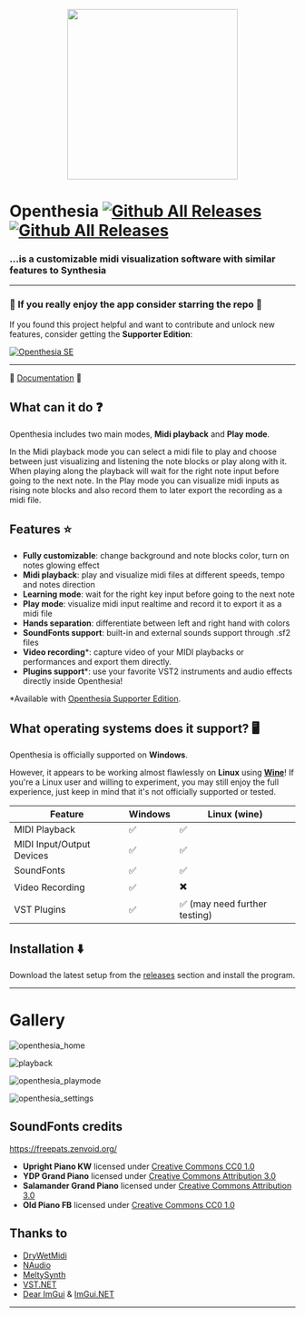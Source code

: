 <p align="center">
 <img src="https://i.imgur.com/aN1rSmB.png" width="300" height="300" />
</p>

# Openthesia [![Github All Releases](https://img.shields.io/github/v/release/ImAxel0/Openthesia?&style=for-the-badge)]() [![Github All Releases](https://img.shields.io/github/downloads/ImAxel0/Openthesia/total.svg?&color=31CB15&style=for-the-badge)]()

### ...is a customizable midi visualization software with similar features to Synthesia

---

### :star2: If you really enjoy the app consider starring the repo :star2:

If you found this project helpful and want to contribute and unlock new features, consider getting the **Supporter Edition**:

[![Openthesia SE](https://img.shields.io/badge/Thank_You-Openthesia_Supporter_Edition-blueviolet?style=for-the-badge)](https://imaxel.gumroad.com/l/openthesia)

---

:orange_book: [Documentation](https://openthesia.pages.dev/documentation) :orange_book:

## What can it do :question:

Openthesia includes two main modes, **Midi playback** and **Play mode**.

In the Midi playback mode you can select a midi file to play and choose between just visualizing and listening the note blocks or play along with it.
When playing along the playback will wait for the right note input before going to the next note.
In the Play mode you can visualize midi inputs as rising note blocks and also record them to later export the recording as a midi file.

## Features :star:

- **Fully customizable**: change background and note blocks color, turn on notes glowing effect
- **Midi playback**: play and visualize midi files at different speeds, tempo and notes direction
- **Learning mode**: wait for the right key input before going to the next note
- **Play mode**: visualize midi input realtime and record it to export it as a midi file
- **Hands separation**: differentiate between left and right hand with colors
- **SoundFonts support**: built-in and external sounds support through .sf2 files
- **Video recording**\*: capture video of your MIDI playbacks or performances and export them directly.
- **Plugins support**\*: use your favorite VST2 instruments and audio effects directly inside Openthesia!

\*Available with [Openthesia Supporter Edition](https://openthesia.pages.dev/supporter).

## What operating systems does it support? :desktop_computer:

Openthesia is officially supported on **Windows**.

However, it appears to be working almost flawlessly on **Linux** using [**Wine**](https://www.winehq.org/)!
If you're a Linux user and willing to experiment, you may still enjoy the full experience, just keep in mind that it's not officially supported or tested.

| Feature       | Windows | Linux (wine) |
| ---           | ---     | ---          |
| MIDI Playback | ✅      | ✅          |
| MIDI Input/Output Devices | ✅ | ✅ |
| SoundFonts    | ✅      | ✅ |
| Video Recording | ✅    | ✖️ |
| VST Plugins   | ✅      | ✅ (may need further testing) |

## Installation :arrow_down:

Download the latest setup from the [releases](https://github.com/ImAxel0/Openthesia/releases) section and install the program.

---

# Gallery

![openthesia_home](https://github.com/ImAxel0/Openthesia/assets/124681710/bf9d0fc8-55a9-4583-9514-da29bd5159dd)

![playback](https://github.com/ImAxel0/Openthesia/assets/124681710/bfccfaac-cb8f-4ffc-87ac-23c0ced6b0e8)

![openthesia_playmode](https://github.com/ImAxel0/Openthesia/assets/124681710/915717df-796a-4697-904a-8582321f3de6)

![openthesia_settings](https://github.com/ImAxel0/Openthesia/assets/124681710/7e8afe03-764c-4ff1-af9d-2337b03edd23)

## SoundFonts credits

https://freepats.zenvoid.org/

- **Upright Piano KW** licensed under [Creative Commons CC0 1.0](https://creativecommons.org/publicdomain/zero/1.0/)
- **YDP Grand Piano** licensed under [Creative Commons Attribution 3.0](https://creativecommons.org/licenses/by/3.0/)
- **Salamander Grand Piano** licensed under [Creative Commons Attribution 3.0](https://creativecommons.org/licenses/by/3.0/)
- **Old Piano FB** licensed under [Creative Commons CC0 1.0](https://creativecommons.org/publicdomain/zero/1.0/)

## Thanks to

- [DryWetMidi](https://melanchall.github.io/drywetmidi/index.html)
- [NAudio](https://github.com/naudio/NAudio)
- [MeltySynth](https://github.com/sinshu/meltysynth)
- [VST.NET](https://github.com/obiwanjacobi/vst.net)
- [Dear ImGui](https://github.com/ocornut/imgui) & [ImGui.NET](https://github.com/ImGuiNET/ImGui.NET)

---
